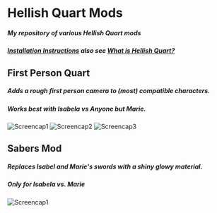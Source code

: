 # Hellish Quart Mods
##### My repository of various Hellish Quart mods
##### [Installation Instructions](https://melonwiki.xyz) also see [What is Hellish Quart?](https://store.steampowered.com/app/1000360/Hellish_Quart/)

## First Person Quart
##### Adds a rough first person camera to (most) compatible characters.
##### Works best with Isabela vs Anyone but Marie.

![Screencap1](https://i.imgur.com/HoFzYWv.png)
![Screencap2](https://i.imgur.com/c6GP4X2.png)
![Screencap3](https://i.imgur.com/IZd6tFC.jpg)

## Sabers Mod
##### Replaces Isabel and Marie's swords with a shiny glowy material.
##### Only for Isabela vs. Marie

![Screencap1](https://cdn.discordapp.com/attachments/763443456240517160/814727231552618516/unknown.png)
